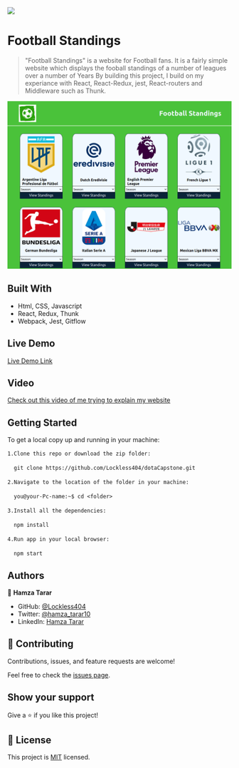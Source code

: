 ![](https://img.shields.io/badge/Microverse-blueviolet)

# Football Standings

> "Football Standings" is a website for Football fans. It is a fairly simple website which displays the fooball standings of a number of leagues over a number of Years
  By building this project, I build on my experiance with React, React-Redux, jest, React-routers and Middleware such as Thunk. 

![screenshot](./footballStandings.png)

## Built With

- Html, CSS, Javascript
- React, Redux, Thunk
- Webpack, Jest, Gitflow

## Live Demo

[Live Demo Link](https://football-standings-lockless404.netlify.app/)

## Video

[Check out this video of me trying to explain my website](https://www.loom.com/share/0fa75745199443b69cedeef365093656)

## Getting Started

To get a local copy up and running in your machine:

    1.Clone this repo or download the zip folder:

      git clone https://github.com/Lockless404/dotaCapstone.git

    2.Navigate to the location of the folder in your machine:

      you@your-Pc-name:~$ cd <folder>

    3.Install all the dependencies:

      npm install

    4.Run app in your local browser:

      npm start

## Authors

👤 **Hamza Tarar**

- GitHub: [@Lockless404](https://github.com/Lockless404)
- Twitter: [@hamza_tarar10](https://twitter.com/hamza_tarar10)
- LinkedIn: [Hamza Tarar](https://www.linkedin.com/in/hamzaalitarar/)

## 🤝 Contributing

Contributions, issues, and feature requests are welcome!

Feel free to check the [issues page](../../issues/).

## Show your support

Give a ⭐️ if you like this project!

## 📝 License

This project is [MIT](./MIT.md) licensed.
